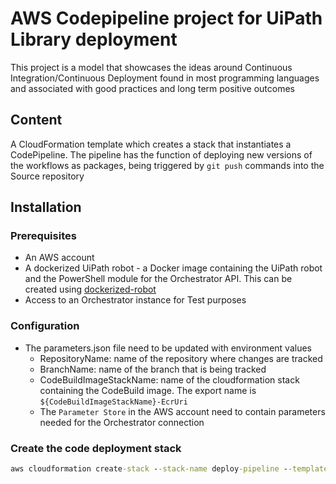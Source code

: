 # AWS Codepipeline project for UiPath Library deployment

This project is a model that showcases the ideas around Continuous Integration/Continuous Deployment found in most programming languages and associated with good practices and long term positive outcomes

## Content

A CloudFormation template which creates a stack that instantiates a CodePipeline. The pipeline has the function of deploying new versions of the workflows as packages, being triggered by `git push` commands into the Source repository

## Installation

### Prerequisites

* An AWS account 
* A dockerized UiPath robot - a Docker image containing the UiPath robot and the PowerShell module for the Orchestrator API. This can be created using [dockerized-robot](https://github.com/AndreiBarbuOz/dockerized-robot)
* Access to an Orchestrator instance for Test purposes

### Configuration
* The parameters.json file need to be updated with environment values
	- RepositoryName: name of the repository where changes are tracked
	- BranchName: name of the branch that is being tracked
	- CodeBuildImageStackName: name of the cloudformation stack containing the CodeBuild image. The export name is `${CodeBuildImageStackName}-EcrUri`
	- The `Parameter Store` in the AWS account need to contain parameters needed for the Orchestrator connection


### Create the code deployment stack
```cmd
aws cloudformation create-stack --stack-name deploy-pipeline --template-body file://uipath-deploy.yaml --parameters file://parameters.json --capabilities CAPABILITY_NAMED_IAM 
``` 
